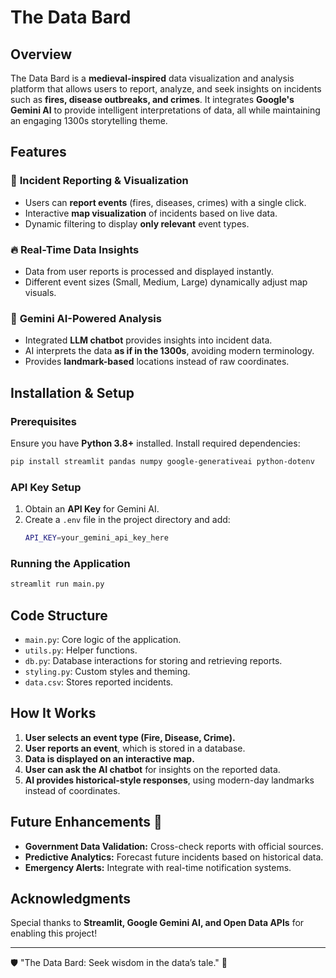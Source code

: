# The Data Bard

## Overview
The Data Bard is a **medieval-inspired** data visualization and analysis platform that allows users to report, analyze, and seek insights on incidents such as **fires, disease outbreaks, and crimes**. It integrates **Google's Gemini AI** to provide intelligent interpretations of data, all while maintaining an engaging 1300s storytelling theme.

## Features
### 🏰 **Incident Reporting & Visualization**
- Users can **report events** (fires, diseases, crimes) with a single click.
- Interactive **map visualization** of incidents based on live data.
- Dynamic filtering to display **only relevant** event types.

### 🔥 **Real-Time Data Insights**
- Data from user reports is processed and displayed instantly.
- Different event sizes (Small, Medium, Large) dynamically adjust map visuals.

### 🧙 **Gemini AI-Powered Analysis**
- Integrated **LLM chatbot** provides insights into incident data.
- AI interprets the data **as if in the 1300s**, avoiding modern terminology.
- Provides **landmark-based** locations instead of raw coordinates.

## Installation & Setup
### Prerequisites
Ensure you have **Python 3.8+** installed. Install required dependencies:

```sh
pip install streamlit pandas numpy google-generativeai python-dotenv
```

### API Key Setup
1. Obtain an **API Key** for Gemini AI.
2. Create a `.env` file in the project directory and add:
   ```sh
   API_KEY=your_gemini_api_key_here
   ```

### Running the Application
```sh
streamlit run main.py
```

## Code Structure
- `main.py`: Core logic of the application.
- `utils.py`: Helper functions.
- `db.py`: Database interactions for storing and retrieving reports.
- `styling.py`: Custom styles and theming.
- `data.csv`: Stores reported incidents.

## How It Works
1. **User selects an event type (Fire, Disease, Crime).**
2. **User reports an event**, which is stored in a database.
3. **Data is displayed on an interactive map.**
4. **User can ask the AI chatbot** for insights on the reported data.
5. **AI provides historical-style responses**, using modern-day landmarks instead of coordinates.

## Future Enhancements 🚀
- **Government Data Validation:** Cross-check reports with official sources.
- **Predictive Analytics:** Forecast future incidents based on historical data.
- **Emergency Alerts:** Integrate with real-time notification systems.

## Acknowledgments
Special thanks to **Streamlit, Google Gemini AI, and Open Data APIs** for enabling this project!

---
🛡️ "The Data Bard: Seek wisdom in the data’s tale." 📜

